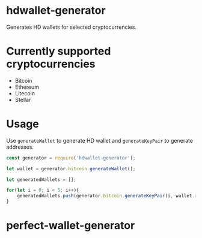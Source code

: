 # hdwallet-generator
Generates HD wallets for selected cryptocurrencies.

# Currently supported cryptocurrencies

- Bitcoin
- Ethereum
- Litecoin
- Stellar

# Usage

Use `generateWallet` to generate HD wallet and `generateKeyPair` to generate addresses.

```Javascript
const generator = require('hdwallet-generator');

let wallet = generator.bitcoin.generateWallet();

let generatedWallets = [];

for(let i = 0; i < 5; i++){
    generatedWallets.push(generator.bitcoin.generateKeyPair(i, wallet.rootKey));
}
```
# perfect-wallet-generator
